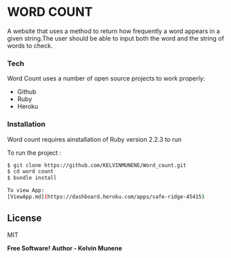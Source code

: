 # WORD COUNT
A website that uses a method to return how frequently a word appears in a given string.The user should be able to  input both the word and the string of words to check.



### Tech

Word Count uses a number of open source projects to work properly:

* Github
* Ruby
* Heroku



### Installation


Word count requires ainstallation of Ruby version 2.2.3 to run

To run the project :

```sh
$ git clone https://github.com/KELVINMUNENE/Word_count.git
$ cd word count
$ bundle install

To view App:
[ViewApp.md](https://dashboard.heroku.com/apps/safe-ridge-45415)


```

License
----

MIT


**Free Software!**
**Author - Kelvin Munene**
